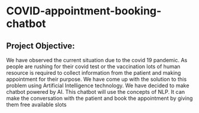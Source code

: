 # COVID-appointment-booking-chatbot

## Project Objective:
We have observed the current situation due to the covid 19 pandemic. As people are rushing for their covid test or the vaccination lots of human resource is required to collect information from the patient and making appointment for their purpose. We have come up with the solution to this problem using Artificial Intelligence technology. We have decided to make chatbot powered by AI. This chatbot will use the concepts of NLP. It can make the conversation with the patient and book the appointment by giving them free available slots
